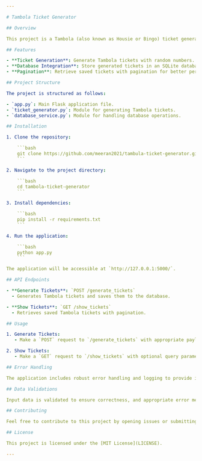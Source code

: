 ```yaml
---

# Tambola Ticket Generator

## Overview

This project is a Tambola (also known as Housie or Bingo) ticket generator implemented in Python using Flask. It allows users to generate Tambola tickets, save them to a SQLite database, and retrieve the saved tickets with pagination.

## Features

- **Ticket Generation**: Generate Tambola tickets with random numbers.
- **Database Integration**: Store generated tickets in an SQLite database.
- **Pagination**: Retrieve saved tickets with pagination for better performance.

## Project Structure

The project is structured as follows:

- `app.py`: Main Flask application file.
- `ticket_generator.py`: Module for generating Tambola tickets.
- `database_service.py`: Module for handling database operations.

## Installation

1. Clone the repository:

    ```bash
    git clone https://github.com/meeran2021/tambula-ticket-generator.git
    ```

2. Navigate to the project directory:

    ```bash
    cd tambola-ticket-generator
    ```

3. Install dependencies:

    ```bash
    pip install -r requirements.txt
    ```

4. Run the application:

    ```bash
    python app.py
    ```

The application will be accessible at `http://127.0.0.1:5000/`.

## API Endpoints

- **Generate Tickets**: `POST /generate_tickets`
  - Generates Tambola tickets and saves them to the database.

- **Show Tickets**: `GET /show_tickets`
  - Retrieves saved Tambola tickets with pagination.

## Usage

1. Generate Tickets:
   - Make a `POST` request to `/generate_tickets` with appropriate payload.

2. Show Tickets:
   - Make a `GET` request to `/show_tickets` with optional query parameters for pagination (`page` and `per_page`).

## Error Handling

The application includes robust error handling and logging to provide informative error messages.

## Data Validations

Input data is validated to ensure correctness, and appropriate error messages are returned for invalid requests.

## Contributing

Feel free to contribute to this project by opening issues or submitting pull requests. Follow the standard [Contributing Guidelines](CONTRIBUTING.md).

## License

This project is licensed under the [MIT License](LICENSE).

---
```


